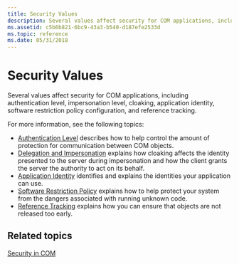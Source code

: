 ```yaml
---
title: Security Values
description: Several values affect security for COM applications, including authentication level, impersonation level, cloaking, application identity, software restriction policy configuration, and reference tracking.
ms.assetid: c5b6b821-6bc9-43a3-b540-d187efe2533d
ms.topic: reference
ms.date: 05/31/2018
---
```


# Security Values

Several values affect security for COM applications, including authentication level, impersonation level, cloaking, application identity, software restriction policy configuration, and reference tracking.

For more information, see the following topics:

-   [Authentication Level](authentication-level.md) describes how to help control the amount of protection for communication between COM objects.
-   [Delegation and Impersonation](delegation-and-impersonation.md) explains how cloaking affects the identity presented to the server during impersonation and how the client grants the server the authority to act on its behalf.
-   [Application Identity](application-identity.md) identifies and explains the identities your application can use.
-   [Software Restriction Policy](software-restriction-policy.md) explains how to help protect your system from the dangers associated with running unknown code.
-   [Reference Tracking](reference-tracking.md) explains how you can ensure that objects are not released too early.

## Related topics

<dl> <dt>

[Security in COM](security-in-com.md)
</dt> </dl>

 

 




